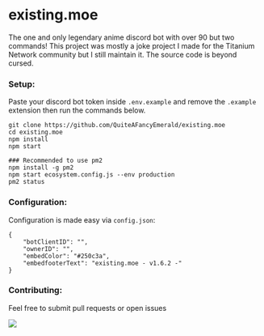 # existing.moe 
The one and only legendary anime discord bot with over 90 but two commands! This project was mostly a joke project I made for the Titanium Network community but I still maintain it. The source code is beyond cursed.

### Setup:
Paste your discord bot token inside `.env.example` and remove the `.example` extension then run the commands below.


```
git clone https://github.com/QuiteAFancyEmerald/existing.moe
cd existing.moe
npm install
npm start

### Recommended to use pm2
npm install -g pm2
npm start ecosystem.config.js --env production
pm2 status
```

### Configuration:

Configuration is made easy via `config.json`:

```
{
    "botClientID": "",
    "ownerID": "",
    "embedColor": "#250c3a",
    "embedfooterText": "existing.moe - v1.6.2 -"
}
```

### Contributing:
Feel free to submit pull requests or open issues

<img src="https://cdn.discordapp.com/attachments/1040961463151509548/1070149746586554459/existingmoeinfographic.png?ex=66df9d1e&is=66de4b9e&hm=a316391e0b2f19c528f2724250c2217858c373e6d5a2dc4f0690ccacda7eafb1&"></img>
